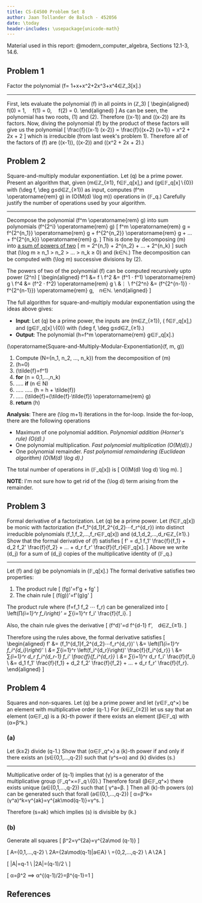 ```yaml
---
title: CS-E4500 Problem Set 8
author: Jaan Tollander de Balsch - 452056
date: \today
header-includes: \usepackage{unicode-math}
---
```

Material used in this report: @modern_computer_algebra, Sections 12.1-3, 14.6.

## Problem 1
Factor the polynomial \(f= 1+x+x^2+2x^3+x^4∈ℤ_3[x].\)

---

First, lets evaluate the polynomial \(f\) in all points in \(ℤ_3\)
\[
\begin{aligned}
f(0) = 1, 
f(1) = 0, 
f(2) = 0.
\end{aligned}
\]
As can be seen, the polynomial has two roots, \(1\) and \(2\). Therefore \((x-1)\) and \((x-2)\) are its factors. Now, diving the polynomial \(f\) by the product of these factors will give us the polynomial
\[
\frac{f}{(x-1) (x-2)} = \frac{f}{(x+2) (x+1)} = x^2 + 2x + 2
\]
which is irreducible (from last week's problem 1). Therefore all of the factors of \(f\) are \((x-1)\),  \((x-2)\) and \((x^2 + 2x + 2).\)


## Problem 2
Square-and-multiply modular exponentiation. Let \(q\) be a prime power. Present an algorithm that, given \(m∈ℤ_{≥1}, f∈𝔽_q[x],\) and \(g∈𝔽_q[x]∖\{0\}\) with \(\deg f, \deg g≤d∈ℤ_{≥1}\) as input, computes \(f^m \operatorname{rem} g\) in \(O(M(d) \log m)\) operations in \(𝔽_q.\) Carefully justify the number of operations used by your algorithm.

---

Decompose the polynomial \(f^m \operatorname{rem} g\) into sum polynomials \(f^{2^i} \operatorname{rem} g\)
\[
f^m \operatorname{rem} g = f^{2^{n_1}} \operatorname{rem} g + f^{2^{n_2}} \operatorname{rem} g + ... + f^{2^{n_k}} \operatorname{rem} g.
\]
This is done by decomposing \(m\) into [a sum of powers of two](https://math.stackexchange.com/a/1553928)
\[
m = 2^{n_1} + 2^{n_2} + ... + 2^{n_k}
\]
such that \(\log m ≥ n_1 > n_2 > ... > n_k ≥ 0\) and \(k∈ℕ.\) The decomposition can be computed with \(\log m\) successive divisions by \(2\).

The powers of two of the polynomial \(f\) can be computed recursively upto power \(2^n\)
\[
\begin{aligned}
f^1 &= f \\
f^2 &= (f^1 ⋅ f^1) \operatorname{rem} g \\
f^4 &= (f^2 ⋅ f^2) \operatorname{rem} g \\
&⋮ \\
f^{2^n} &= (f^{2^{n-1}} ⋅ f^{2^{n-1}}) \operatorname{rem} g, n∈ℕ.
\end{aligned}
\]

The full algorithm for square-and-multiply modular exponentiation using the ideas above gives:

* **Input**: Let \(q\) be a prime power, the inputs are \(m∈ℤ_{≥1}\), \( f∈𝔽_q[x],\) and \(g∈𝔽_q[x]∖\{0\}\) with \(\deg f, \deg g≤d∈ℤ_{≥1}.\)
* **Output**: The polynomial \(h=f^m \operatorname{rem} g∈𝔽_q[x].\)

\(\operatorname{Square-and-Multiply-Modular-Exponentiation}(f, m, g)\)

1) Compute \(N=\{n_1, n_2, ..., n_k\}\) from the decomposition of \(m\)
2) \(h=0\)
3) \(\tilde{f}=f^1\)
4) **for** \(n = 0,1,...,n_k\)
5) ..... **if** \(n ∈ N\)
6) ..... ..... \(h = h + \tilde{f}\)
7) ..... \(\tilde{f}=(\tilde{f}⋅\tilde{f}) \operatorname{rem} g\)
8) **return** \(h\)

**Analysis**: There are \(\log m+1\) iterations in the for-loop. Inside the for-loop, there are the following operations

- Maximum of one polynomial addition. *Polynomial addition (Horner's rule) \(O(d).\)*
- One polynomial multiplication. *Fast polynomial multiplication \(O(M(d)).\)*
- One polynomial remainder. *Fast polynomial remaindering (Euclidean algorithm) \(O(M(d) \log d).\)*

The total number of operations in \(𝔽_q[x]\) is
\[
O((M(d) \log d) \log m).
\]

**NOTE**: I'm not sure how to get rid of the \(\log d\) term arising from the remainder.


## Problem 3
Formal derivative of a factorization. Let \(q\) be a prime power. Let \(f∈𝔽_q[x]\) be monic with factorization \(f=f_1^{d_1}f_2^{d_2}⋯f_r^{d_r}\) into distinct irreducible polynomials \(f_1,f_2,...,f_r∈𝔽_q[x]\) and \(d_1,d_2,...,d_r∈ℤ_{≥1}.\) Show that the formal derivative of \(f\) satisfies
\[
f' = d_1 f_1' \frac{f}{f_1} + d_2 f_2' \frac{f}{f_2} + ... + d_r f_r' \frac{f}{f_r}∈𝔽_q[x].
\]
Above we write \(d_j\) for a sum of \(d_j\) copies of the multiplicative identity of \(𝔽_q.\)

---

Let \(f\) and \(g\) be polynomials in \(𝔽_q[x].\) The formal derivative satisfies two properties:

1) The product rule
\[
(fg)'=f'g + fg'
\]
2) The chain rule
\[
(f(g))'=f'(g)g'
\]

The product rule where \(f=f_1 f_2 ⋯ f_r\) can be generalized into
\[
\left(∏_{i=1}^r f_i\right)' = ∑_{i=1}^r f_i' \frac{f}{f_i}.
\]

Also, the chain rule gives the derivative
\[
(f^d)'=d f^{d-1} f', d∈ℤ_{≥1}.
\]

Therefore using the rules above, the formal derivative satisfies
\[
\begin{aligned}
f' &= (f_1^{d_1}f_2^{d_2}⋯f_r^{d_r})' \\
&= \left(∏_{i=1}^r f_i^{d_i}\right)' \\
&= ∑_{i=1}^r \left(f_i^{d_r}\right)' \frac{f}{f_i^{d_r}} \\
&= ∑_{i=1}^r d_r f_i^{d_r-1} f_i' \frac{f}{f_i^{d_r}} \\
&= ∑_{i=1}^r d_r f_i' \frac{f}{f_i} \\
&= d_1 f_1' \frac{f}{f_1} + d_2 f_2' \frac{f}{f_2} + ... + d_r f_r' \frac{f}{f_r}.
\end{aligned}
\]


## Problem 4
Squares and non-squares. Let \(q\) be a prime power and let \(γ∈𝔽_q^×\) be an element with multiplicative order \(q-1.\) For \(k∈ℤ_{≥2}\) let us say that an element \(α∈𝔽_q\) is a \(k\)-th power if there exists an element \(β∈𝔽_q\) with \(α=β^k.\)

### (a)
Let \(k≥2\) divide \(q-1.\) Show that \(α∈𝔽_q^×\) a \(k\)-th power if and only if there exists an \(s∈\{0,1,...,q-2\}\) such that \(γ^s=α\) and \(k\) divides \(s.\)

---

Multiplicative order of \(q-1\) implies that \(γ\) is a generator of the multiplicative group \(𝔽_q^×=𝔽_q∖\{0\}.\) Therefore forall \(β∈𝔽_q^×\) there exists unique \(a∈\{0,1,...,q-2\}\) such that
\[
γ^a=β.
\]
Then all \(k\)-th powers \(α\) can be generated such that forall \(a∈\{0,1,...,q-2\}\)
\[
α=β^k=(γ^a)^k=γ^{ak}=γ^{ak\mod(q-1)}=γ^s.
\]

Therefore \(s=ak\) which implies \(s\) is divisible by \(k.\)

<!-- TODO: modulo \(q-1\)? -->


### (b)

Generate all squares
\[
β^2=γ^{2a}=γ^{2a\mod (q-1)}
\]

\[
A=\{0,1,...,q-2\} \\
2A=\{2a\mod(q-1)|a∈A\} \\
=\{0,2,...,q-2\} \\
A∖2A
\]

\[
|A|=q-1 \\
|2A|=(q-1)/2 \\
\]

\[
α=β^2 ⟹ α^{(q-1)/2}=β^{q-1}=1
\]

## References
